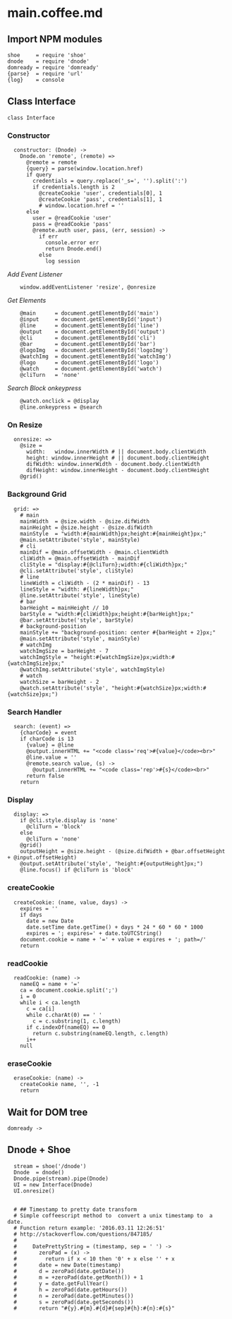 # main.coffee.md

## Import NPM modules

    shoe     = require 'shoe'
    dnode    = require 'dnode'
    domready = require 'domready'
    {parse}  = require 'url'
    {log}    = console

## Class Interface

    class Interface

### **Constructor**

      constructor: (Dnode) ->
        Dnode.on 'remote', (remote) =>
          @remote = remote
          {query} = parse(window.location.href)
          if query
            credentials = query.replace('_s=', '').split(':')
            if credentials.length is 2
              @createCookie 'user', credentials[0], 1
              @createCookie 'pass', credentials[1], 1
              # window.location.href = ''
          else
            user = @readCookie 'user'
            pass = @readCookie 'pass'
            @remote.auth user, pass, (err, session) ->
              if err
                console.error err
                return Dnode.end()
              else
                log session

*Add Event Listener*

        window.addEventListener 'resize', @onresize

*Get Elements*

        @main      = document.getElementById('main')
        @input     = document.getElementById('input')
        @line      = document.getElementById('line')
        @output    = document.getElementById('output')
        @cli       = document.getElementById('cli')
        @bar       = document.getElementById('bar')
        @logoImg   = document.getElementById('logoImg')
        @watchImg  = document.getElementById('watchImg')
        @logo      = document.getElementById('logo')
        @watch     = document.getElementById('watch')
        @cliTurn   = 'none'

*Search Block onkeypress*

        @watch.onclick = @display
        @line.onkeypress = @search

### **On Resize**

      onresize: =>
        @size =
          width:   window.innerWidth # || document.body.clientWidth
          height: window.innerHeight # || document.body.clientHeight
          difWidth: window.innerWidth - document.body.clientWidth
          difHeight: window.innerHeight - document.body.clientHeight
        @grid()

### **Background Grid**

      grid: =>
        # main
        mainWidth  = @size.width - @size.difWidth
        mainHeight = @size.height - @size.difWidth
        mainStyle  = "width:#{mainWidth}px;height:#{mainHeight}px;"
        @main.setAttribute('style', mainStyle)
        # cli
        mainDif = @main.offsetWidth - @main.clientWidth
        cliWidth = @main.offsetWidth - mainDif
        cliStyle = "display:#{@cliTurn};width:#{cliWidth}px;"
        @cli.setAttribute('style', cliStyle)
        # line
        lineWidth = cliWidth - (2 * mainDif) - 13
        lineStyle = "width: #{lineWidth}px;"
        @line.setAttribute('style', lineStyle)
        # bar
        barHeight = mainHeight // 10
        barStyle = "width:#{cliWidth}px;height:#{barHeight}px;"
        @bar.setAttribute('style', barStyle)
        # background-position
        mainStyle += "background-position: center #{barHeight + 2}px;"
        @main.setAttribute('style', mainStyle)
        # watchImg
        watchImgSize = barHeight - 7
        watchImgStyle = "height:#{watchImgSize}px;width:#{watchImgSize}px;"
        @watchImg.setAttribute('style', watchImgStyle)
        # watch
        watchSize = barHeight - 2
        @watch.setAttribute('style', "height:#{watchSize}px;width:#{watchSize}px;")

### **Search Handler**

      search: (event) =>
        {charCode} = event
        if charCode is 13
          {value} = @line
          @output.innerHTML += "<code class='req'>#{value}</code><br>"
          @line.value = ''
          @remote.search value, (s) ->
            @output.innerHTML += "<code class='rep'>#{s}</code><br>"
          return false
        return

### **Display**

      display: =>
        if @cli.style.display is 'none'
          @cliTurn = 'block'
        else
          @cliTurn = 'none'
        @grid()
        outputHeight = @size.height - (@size.difWidth + @bar.offsetHeight + @input.offsetHeight)
        @output.setAttribute('style', "height:#{outputHeight}px;")
        @line.focus() if @cliTurn is 'block'

### **createCookie**

      createCookie: (name, value, days) ->
        expires = ''
        if days
          date = new Date
          date.setTime date.getTime() + days * 24 * 60 * 60 * 1000
          expires = '; expires=' + date.toUTCString()
        document.cookie = name + '=' + value + expires + '; path=/'
        return

### **readCookie**

      readCookie: (name) ->
        nameEQ = name + '='
        ca = document.cookie.split(';')
        i = 0
        while i < ca.length
          c = ca[i]
          while c.charAt(0) == ' '
            c = c.substring(1, c.length)
          if c.indexOf(nameEQ) == 0
            return c.substring(nameEQ.length, c.length)
          i++
        null

### **eraseCookie**

      eraseCookie: (name) ->
        createCookie name, '', -1
        return

## Wait for DOM tree

    domready ->

## Dnode + Shoe

      stream = shoe('/dnode')
      Dnode  = dnode()
      Dnode.pipe(stream).pipe(Dnode)
      UI = new Interface(Dnode)
      UI.onresize()


      # ## Timestamp to pretty date transform
      # Simple coffeescript method to  convert a unix timestamp to  a date.
      # Function return example: '2016.03.11 12:26:51'
      # http://stackoverflow.com/questions/847185/
      #
      #     DatePrettyString = (timestamp, sep = ' ') ->
      #       zeroPad = (x) ->
      #         return if x < 10 then '0' + x else '' + x
      #       date = new Date(timestamp)
      #       d = zeroPad(date.getDate())
      #       m = +zeroPad(date.getMonth()) + 1
      #       y = date.getFullYear()
      #       h = zeroPad(date.getHours())
      #       n = zeroPad(date.getMinutes())
      #       s = zeroPad(date.getSeconds())
      #       return "#{y}.#{m}.#{d}#{sep}#{h}:#{n}:#{s}"

